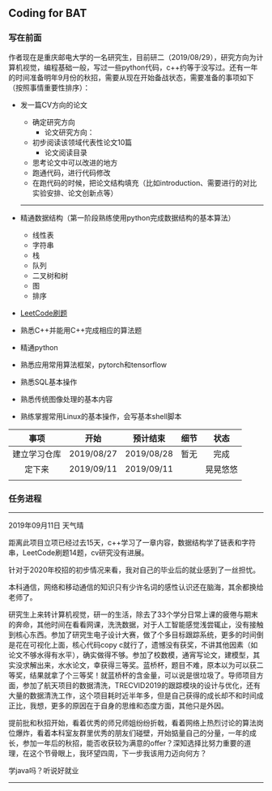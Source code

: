 ##  Coding for BAT

### 写在前面

作者现在是重庆邮电大学的一名研究生，目前研二（2019/08/29），研究方向为计算机视觉，编程基础一般，写过一些python代码，c++约等于没写过。还有一年的时间准备明年9月份的秋招，需要从现在开始备战状态，需要准备的事项如下（按照事情重要性排序）：

* 发一篇CV方向的论文
  * 确定研究方向
    - 论文研究方向：
  * 初步阅读该领域代表性论文10篇
    * 论文阅读目录
  * 思考论文中可以改进的地方
  * 跑通代码，进行代码修改
  * 在跑代码的时候，把论文结构填充（比如introduction、需要进行的对比实验安排、论文创新点等）
  
  ---
  
  
  
* 精通数据结构（第一阶段熟练使用python完成数据结构的基本算法）
  * 线性表
  * 字符串
  * 栈
  * 队列
  * 二叉树和树
  * 图
  * 排序
  
* [LeetCode刷题](https://leetcode-cn.com/problemset/all/)

* 熟悉C++并能用C++完成相应的算法题

* 精通python

* 熟悉应用常用算法框架，pytorch和tensorflow

* 熟悉SQL基本操作

* 熟悉传统图像处理的基本内容

* 熟练掌握常用Linux的基本操作，会写基本shell脚本

| 事项            | 开始          | 预计结束      | 细节 | 状态     |
| :-------------: | :-----------: | :-----------: | :--: | :------: |
| 建立学习仓库 | 2019/08/27 | 2019/08/28 | 暂无 | 完成 |
| 定下来 |2019/09/11|2019/09/11||晃晃悠悠|
|  |||||



### 任务进程

---

2019年09月11日 天气晴

距离此项目立项已经过去15天，c++学习了一章内容，数据结构学了链表和字符串，LeetCode刷题14题，cv研究没有进展。

针对于2020年校招的初步情况来看，我对自己的毕业后的就业感到了一丝担忧。

本科通信，网络和移动通信的知识只有少许名词的感性认识还在脑海，其余都换给老师了。

研究生上来转计算机视觉，研一的生活，除去了33个学分日常上课的疲倦与期末的奔命，其他时间在看看网课，洗洗数据，对于人工智能感觉浅尝辄止，没有接触到核心东西。参加了研究生电子设计大赛，做了个多目标跟踪系统，更多的时间倒是花在可视化上面，核心代码copy c就行了，遗憾没有获奖，不讲其他因素（如论文不够水得有水平），确实做得不够。参加了校数模，通宵写论文，建模型，其实没求解出来，水水论文，幸获得三等奖。蓝桥杯，题目不难，原本以为可以获二等奖，结果就拿了个三等奖！就蓝桥杯的含金量，可以说是很垃圾了。导师项目方面，参加了航天项目的数据清洗，TRECVID2019的跟踪模块的设计与优化，还有大量的数据清洗工作，这个项目耗时近半年多，但是自己获得的成长却不和时间成正比，我想，更多的原因在于自身的思维和态度方面，其他只是外因。

提前批和秋招开始，看着优秀的师兄师姐纷纷折戟，看着网络上热烈讨论的算法岗位爆炸，看着本科室友群里优秀的朋友们碰壁，开始掂量自己的分量，一年的成长，参加一年后的秋招，能否收获较为满意的offer？深知选择比努力重要的道理，在这个节骨眼上，我环望四周，下一步我该用力迈向何方？

学java吗？听说好就业

---







